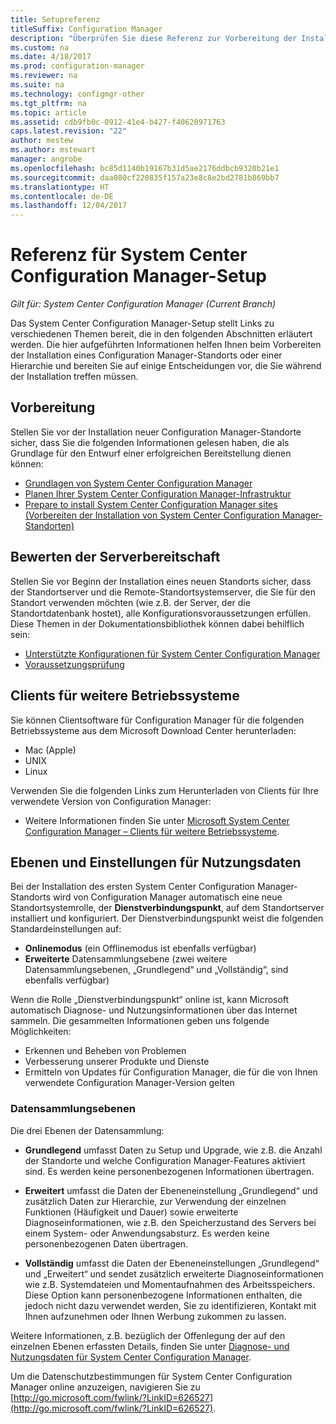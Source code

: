 ```yaml
---
title: Setupreferenz
titleSuffix: Configuration Manager
description: "Überprüfen Sie diese Referenz zur Vorbereitung der Installation eines Configuration Manager-Standorts oder einer Configuration Manager-Hierarchie."
ms.custom: na
ms.date: 4/18/2017
ms.prod: configuration-manager
ms.reviewer: na
ms.suite: na
ms.technology: configmgr-other
ms.tgt_pltfrm: na
ms.topic: article
ms.assetid: cdb9fb0c-0912-41e4-b427-f40620971763
caps.latest.revision: "22"
author: mestew
ms.author: mstewart
manager: angrobe
ms.openlocfilehash: bc85d1140b19167b31d5ae2176ddbcb9320b21e1
ms.sourcegitcommit: daa080cf220835f157a23e8c8e2bd2781b869bb7
ms.translationtype: HT
ms.contentlocale: de-DE
ms.lasthandoff: 12/04/2017
---
```

# <a name="reference-for-system-center-configuration-manager-setup"></a>Referenz für System Center Configuration Manager-Setup

*Gilt für: System Center Configuration Manager (Current Branch)*

Das System Center Configuration Manager-Setup stellt Links zu verschiedenen Themen bereit, die in den folgenden Abschnitten erläutert werden. Die hier aufgeführten Informationen helfen Ihnen beim Vorbereiten der Installation eines Configuration Manager-Standorts oder einer Hierarchie und bereiten Sie auf einige Entscheidungen vor, die Sie während der Installation treffen müssen.  


##  <a name="bkmk_start"></a> Vorbereitung  
Stellen Sie vor der Installation neuer Configuration Manager-Standorte sicher, dass Sie die folgenden Informationen gelesen haben, die als Grundlage für den Entwurf einer erfolgreichen Bereitstellung dienen können:  

-   [Grundlagen von System Center Configuration Manager](../../../../core/understand/fundamentals.md)  
-   [Planen Ihrer System Center Configuration Manager-Infrastruktur](../../../plan-design/network/configure-firewalls-ports-domains.md)  
-   [Prepare to install System Center Configuration Manager sites (Vorbereiten der Installation von System Center Configuration Manager-Standorten)](prepare-to-install-sites.md)  

##  <a name="bkmk_assess"></a> Bewerten der Serverbereitschaft  
Stellen Sie vor Beginn der Installation eines neuen Standorts sicher, dass der Standortserver und die Remote-Standortsystemserver, die Sie für den Standort verwenden möchten (wie z.B. der Server, der die Standortdatenbank hostet), alle Konfigurationsvoraussetzungen erfüllen. Diese Themen in der Dokumentationsbibliothek können dabei behilflich sein:  

-   [Unterstützte Konfigurationen für System Center Configuration Manager](../../../../core/plan-design/configs/supported-configurations.md)  
-   [Voraussetzungsprüfung](prerequisite-checker.md)  

##  <a name="bkmk_Addclients"></a> Clients für weitere Betriebssysteme  
Sie können Clientsoftware für Configuration Manager für die folgenden Betriebssysteme aus dem Microsoft Download Center herunterladen:  

-   Mac (Apple)  
-   UNIX  
-   Linux  

Verwenden Sie die folgenden Links zum Herunterladen von Clients für Ihre verwendete Version von Configuration Manager:  

-   Weitere Informationen finden Sie unter [Microsoft System Center Configuration Manager – Clients für weitere Betriebssysteme](http://www.microsoft.com/download/details.aspx?id=47719).  

##  <a name="bkmk_usage"></a> Ebenen und Einstellungen für Nutzungsdaten  
Bei der Installation des ersten System Center Configuration Manager-Standorts wird von Configuration Manager automatisch eine neue Standortsystemrolle, der **Dienstverbindungspunkt**, auf dem Standortserver installiert und konfiguriert. Der Dienstverbindungspunkt weist die folgenden Standardeinstellungen auf:  

-   **Onlinemodus** (ein Offlinemodus ist ebenfalls verfügbar)  
-   **Erweiterte** Datensammlungsebene (zwei weitere Datensammlungsebenen, „Grundlegend“ und „Vollständig“, sind ebenfalls verfügbar)  

Wenn die Rolle „Dienstverbindungspunkt“ online ist, kann Microsoft automatisch Diagnose- und Nutzungsinformationen über das Internet sammeln. Die gesammelten Informationen geben uns folgende Möglichkeiten:  

-   Erkennen und Beheben von Problemen  
-   Verbesserung unserer Produkte und Dienste  
-   Ermitteln von Updates für Configuration Manager, die für die von Ihnen verwendete Configuration Manager-Version gelten  

### <a name="levels-of-data-collection"></a>Datensammlungsebenen  
Die drei Ebenen der Datensammlung:

-   **Grundlegend** umfasst Daten zu Setup und Upgrade, wie z.B. die Anzahl der Standorte und welche Configuration Manager-Features aktiviert sind. Es werden keine personenbezogenen Informationen übertragen.  

-   **Erweitert** umfasst die Daten der Ebeneneinstellung „Grundlegend“ und zusätzlich Daten zur Hierarchie, zur Verwendung der einzelnen Funktionen (Häufigkeit und Dauer) sowie erweiterte Diagnoseinformationen, wie z.B. den Speicherzustand des Servers bei einem System- oder Anwendungsabsturz. Es werden keine personenbezogenen Daten übertragen.  

-   **Vollständig** umfasst die Daten der Ebeneneinstellungen „Grundlegend“ und „Erweitert“ und sendet zusätzlich erweiterte Diagnoseinformationen wie z.B. Systemdateien und Momentaufnahmen des Arbeitsspeichers. Diese Option kann personenbezogene Informationen enthalten, die jedoch nicht dazu verwendet werden, Sie zu identifizieren, Kontakt mit Ihnen aufzunehmen oder Ihnen Werbung zukommen zu lassen.  

Weitere Informationen, z.B. bezüglich der Offenlegung der auf den einzelnen Ebenen erfassten Details, finden Sie unter [Diagnose- und Nutzungsdaten für System Center Configuration Manager](../../../../core/plan-design/diagnostics/diagnostics-and-usage-data.md).  

Um die Datenschutzbestimmungen für System Center Configuration Manager online anzuzeigen, navigieren Sie zu [http://go.microsoft.com/fwlink/?LinkID=626527](http://go.microsoft.com/fwlink/?LinkID=626527).
